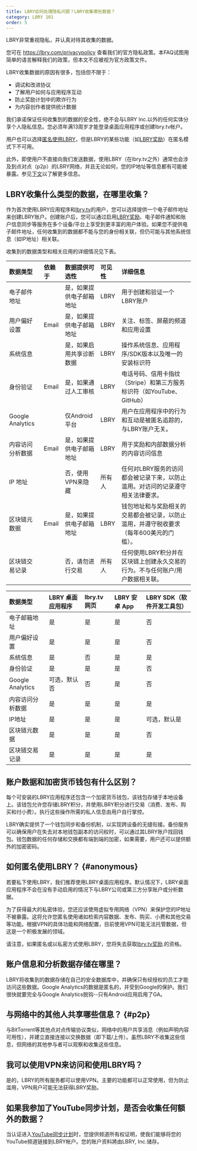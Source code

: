 ```yaml
---
title: LBRY如何处理隐私问题？LBRY收集哪些数据？
category: LBRY 101
order: 5
---
```


LBRY非常重视隐私，并认真对待其收集的数据。

您可在 https://lbry.com/privacypolicy 查看我们的官方隐私政策。本FAQ试图用简单的语言解释我们的政策，但本文不应被视为官方政策文件。

LBRY收集数据的原因有很多，包括但不限于：

- 调试和改进协议
- 了解用户如何与应用程序互动
- 防止奖励计划中的欺诈行为
- 为内容创作者提供统计数据

我们承诺保证任何收集到的数据的安全性，绝不会与LBRY Inc\.以外的任何实体分享个人隐私信息。您必须年满13周岁才能登录桌面应用程序或创建lbry\.tv帐户。

用户也可以选择[匿名使用LBRY](#anonymous)，但是LBRY的某些功能（如[LBRY奖励](https://lbry.com/faq/rewards)）在匿名模式下不可用。

此外，即使用户不直接向我们发送数据，使用LBRY（在lbry.tv之外）通常也会涉及到点对点（p2p）的LBRY网络，并且无论如何，您的IP地址等信息都有可能被暴露。参见[下文](#p2p)以了解更多信息。

## LBRY收集什么类型的数据，在哪里收集？

作为首次使用LBRY应用程序和[lbry.tv](https://lbry.tv)的用户，您可以选择提供一个电子邮件地址来创建LBRY账户。创建账户后，您可以通过启用[LBRY奖励](https://lbry.com/faq/rewards)、电子邮件通知和账户信息同步等服务在多个设备/平台上享受到更丰富的用户体验。如果您不提供电子邮件地址，任何收集到的数据都不能与您的身份相关联，但仍可能与其他系统信息（如IP地址）相关联。

收集到的数据类型和相关应用的详细情况见下表。

数据类型 | 依赖于   | 数据提供可选性     | 可见性       | 详细信息 |
:------------ |:------------ |:------------ |:---------------- |:------------ |
电子邮件地址 | | 是，如果提供电子邮箱地址 | LBRY | 用于创建和验证一个LBRY账户
用户偏好设置 | Email | 是，如果提供电子邮箱地址 | LBRY | 关注、标签、屏蔽的频道和应用设置
系统信息 | | 是，如果启用共享诊断数据 | LBRY | 操作系统信息、应用程序/SDK版本以及唯一的安装标识符
身份验证 | Email | 是，如果通过人工审核 | LBRY | 电话号码、信用卡指纹（Stripe）和第三方服务标识符（如YouTube、GitHub）
Google Analytics | | 仅Android平台 |  LBRY | 用户在应用程序中的行为和互动是被匿名追踪的，与LBRY账户无关。
内容访问分析数据 | Email | 是，如果提供电子邮箱地址 | LBRY | 用于奖励和内部数据分析的内容访问信息
IP 地址 | | 否，使用VPN来隐藏 | 所有人 | 任何对LBRY服务的访问都会被记录下来，以防止滥用。对访问的记录遵守相关法律要求。
区块链元数据 | Email | 是，如果提供电子邮箱地址 | LBRY| 钱包地址和与奖励相关的交易都会被记录，以防止滥用，并遵守税收要求（每年600美元的门槛）。
区块链交易记录 | | 否，请勿进行交易 | 所有人 | 任何使用LBRY积分并在区块链上创建永久交易的行为。不与任何账户/用户数据相关联。|


数据类型 | LBRY 桌面应用程序 | lbry.tv 网页 | LBRY 安卓 App | LBRY SDK（软件开发工具包） |
:------------ |:------------ |:------------ | :-------------| :-------------|
电子邮箱地址 | 是 | 是 | 是 | 否 |
用户偏好设置 | 是 | 是 | 是 | 否 |
系统信息 | 是 | 否 | 是 | 是 |
身份验证 | 是 | 是 | 是 | 否 |
Google Analytics |可选，默认否| 否 | 是 | 否 |
内容访问分析数据 | 是 | 是 | 是 | 是 |
IP地址 | 是 | 是 | 是 | 可选，默认是 |
区块链元数据 | 是 | 是 | 是 | 否 |
区块链交易记录 | 是 | 是 | 是 | 是 |

## 账户数据和加密货币钱包有什么区别？

每个可安装的LBRY应用程序还包含一个加密货币钱包，该钱包存储于本地设备上。该钱包允许您存储LBRY积分，并使用LBRY积分进行交易（消费、发布、购买和付小费）。执行这些操作所需的私人信息由用户自行掌控。

LBRY确实提供了一个钱包同步和备份机制，以实现跨设备的无缝衔接。备份服务可以确保用户在失去对本地钱包副本的访问权时，可以通过其LBRY账户找回钱包。钱包数据的任何存储和交换都有端到端的加密，如果需要，用户还可以提供额外的加密密码。

## 如何匿名使用LBRY？ {#anonymous}

若要私下使用LBRY，我们推荐使用LBRY桌面应用程序。默认情况下，LBRY桌面应用程序不会在没有手动启用的情况下与LBRY公司或第三方分享账户或分析数据。

为了获得最大的私密体验，您还应该使用虚拟专用网络（VPN）来保护您的IP地址不被暴露。这将允许您匿名使用诸如检索内容数据、发布、购买、小费和其他交易等功能。根据VPN的具体功能和网络配置，目前使用VPN可能无法托管数据，但这是一个积极发展的领域。

请注意，如果匿名或以私密方式使用LBRY，您将失去获取[lbry.tv奖励](https://lbry.com/faq/rewards).的资格。

## 账户信息和分析数据存储在哪里？

LBRY将收集到的数据存储在自己的安全数据库中，并确保只有经授权的员工才能访问这些数据。Google Analytics的数据是匿名的，并受到Google的保护。我们很快就要完全与Google Analytics脱钩--只有Android应用启用了GA。

##  与网络中的其他人共享哪些信息？ {#p2p}

与BitTorrent等其他点对点传输协议类似，网络中的用户共享消息（例如声明内容可用性），并建立直接连接以交换数据（即下载/上传）。虽然LBRY不收集这些信息，但网络的其他参与者可以观察和收集这些信息。

## 我可以使用VPN来访问和使用LBRY吗？

是的，LBRY的所有服务都可以使用VPN。主要的功能都可以正常使用，但为防止滥用，VPN用户可能无法获得LBRY奖励。

## 如果我参加了YouTube同步计划，是否会收集任何额外的数据？

当认证进入[YouTube同步计划](https://lbry.com/youtube)时，您提供频道所有权证明，使我们能够将您的YouTube频道链接到LBRY帐户。您的账户资料將由LBRY, Inc.储存。